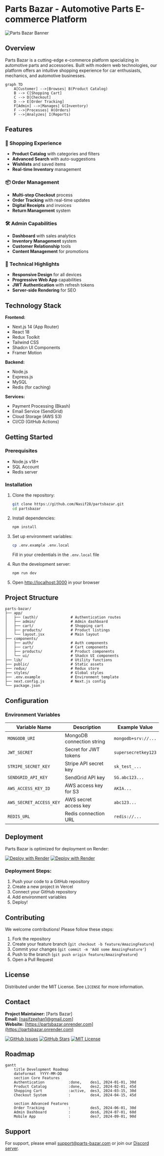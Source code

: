 # Parts Bazar - Automotive Parts E-commerce Platform

![Parts Bazar Banner](https://prnt.sc/7NAg4Fnifil2)

## Overview

Parts Bazar is a cutting-edge e-commerce platform specializing in automotive parts and accessories. Built with modern web technologies, our platform offers an intuitive shopping experience for car enthusiasts, mechanics, and automotive businesses.

```mermaid
graph TD
    A[Customer] -->|Browses| B(Product Catalog)
    B --> C[Shopping Cart]
    C --> D[Checkout]
    D --> E[Order Tracking]
    F[Admin] -->|Manages| G(Inventory)
    F -->|Processes| H(Orders)
    F -->|Analyzes| I(Reports)
```

## Features

### 🛒 Shopping Experience

- **Product Catalog** with categories and filters
- **Advanced Search** with auto-suggestions
- **Wishlists** and saved items
- **Real-time Inventory** management

### 📦 Order Management

- **Multi-step Checkout** process
- **Order Tracking** with real-time updates
- **Digital Receipts** and invoices
- **Return Management** system

### 🛠️ Admin Capabilities

- **Dashboard** with sales analytics
- **Inventory Management** system
- **Customer Relationship** tools
- **Content Management** for promotions

### 📱 Technical Highlights

- **Responsive Design** for all devices
- **Progressive Web App** capabilities
- **JWT Authentication** with refresh tokens
- **Server-side Rendering** for SEO

## Technology Stack

**Frontend:**

- Next.js 14 (App Router)
- React 18
- Redux Toolkit
- Tailwind CSS
- Shadcn UI Components
- Framer Motion

**Backend:**

- Node.js
- Express.js
- MySQL
- Redis (for caching)

**Services:**

- Payment Processing (Bkash)
- Email Service (SendGrid)
- Cloud Storage (AWS S3)
- CI/CD (GitHub Actions)

## Getting Started

### Prerequisites

- Node.js v18+
- SQL Account
- Redis server

### Installation

1. Clone the repository:

   ```bash
   git clone https://github.com/Nasif28/partsbazar.git
   cd partsbazar
   ```

2. Install dependencies:

   ```bash
   npm install
   ```

3. Set up environment variables:

   ```bash
   cp .env.example .env.local
   ```

   Fill in your credentials in the `.env.local` file

4. Run the development server:

   ```bash
   npm run dev
   ```

5. Open [http://localhost:3000](http://localhost:3000) in your browser

## Project Structure

```
parts-bazar/
├── app/
│   ├── (auth)/               # Authentication routes
│   ├── admin/                # Admin dashboard
│   ├── cart/                 # Shopping cart
│   ├── products/             # Product listings
│   └── layout.jsx            # Main layout
├── components/
│   ├── auth/                 # Auth components
│   ├── cart/                 # Cart components
│   ├── products/             # Product components
│   └── ui/                   # Shadcn UI components
├── lib/                      # Utility functions
├── public/                   # Static assets
├── redux/                    # Redux store
├── styles/                   # Global styles
├── .env.example              # Environment template
├── next.config.js            # Next.js config
└── package.json
```

## Configuration

### Environment Variables

| Variable Name           | Description               | Example Value       |
| ----------------------- | ------------------------- | ------------------- |
| `MONGODB_URI`           | MongoDB connection string | `mongodb+srv://...` |
| `JWT_SECRET`            | Secret for JWT tokens     | `supersecretkey123` |
| `STRIPE_SECRET_KEY`     | Stripe API secret key     | `sk_test_...`       |
| `SENDGRID_API_KEY`      | SendGrid API key          | `SG.abc123...`      |
| `AWS_ACCESS_KEY_ID`     | AWS access key for S3     | `AKIA...`           |
| `AWS_SECRET_ACCESS_KEY` | AWS secret access key     | `abc123...`         |
| `REDIS_URL`             | Redis connection URL      | `redis://...`       |

## Deployment

Parts Bazar is optimized for deployment on Render:

[![Deploy with Render](https://vercel.com/button)](https://vercel.com/new/git/external?repository-url=https%3A%2F%2Fgithub.com%2Fyour-username%2Fparts-bazar)
[![Deploy with Render](https://vercel.com/button)](https://partsbazar.onrender.com)

### Deployment Steps:

1. Push your code to a GitHub repository
2. Create a new project in Vercel
3. Connect your GitHub repository
4. Add environment variables
5. Deploy!

## Contributing

We welcome contributions! Please follow these steps:

1. Fork the repository
2. Create your feature branch (`git checkout -b feature/AmazingFeature`)
3. Commit your changes (`git commit -m 'Add some AmazingFeature'`)
4. Push to the branch (`git push origin feature/AmazingFeature`)
5. Open a Pull Request

## License

Distributed under the MIT License. See `LICENSE` for more information.

## Contact

**Project Maintainer:** [Parts Bazar]  
**Email:** [nasifzeehan1@gmail.com]  
**Website:** [https://partsbazar.onrender.com](https://partsbazar.onrender.com)

[![GitHub Issues](https://img.shields.io/github/issues/your-username/parts-bazar)](https://github.com/your-username/parts-bazar/issues)
[![GitHub Stars](https://img.shields.io/github/stars/your-username/parts-bazar)](https://github.com/your-username/parts-bazar/stargazers)
[![MIT License](https://img.shields.io/badge/license-MIT-blue.svg)](https://opensource.org/licenses/MIT)

## Roadmap

```mermaid
gantt
    title Development Roadmap
    dateFormat  YYYY-MM-DD
    section Core Features
    Authentication           :done,    des1, 2024-01-01, 30d
    Product Catalog          :done,    des2, 2024-02-01, 45d
    Shopping Cart            :active,  des3, 2024-03-15, 30d
    Checkout System          :         des4, 2024-04-15, 45d

    section Advanced Features
    Order Tracking           :         des5, 2024-06-01, 30d
    Admin Dashboard          :         des6, 2024-07-01, 60d
    Mobile App               :         des7, 2024-09-01, 90d
```

## Support

For support, please email support@parts-bazar.com or join our [Discord server](https://discord.gg/your-invite-link).
